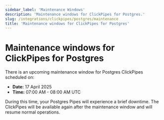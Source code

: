 ```yaml
---
sidebar_label: 'Maintenance Windows'
description: 'Maintenance windows for ClickPipes for Postgres.'
slug: /integrations/clickpipes/postgres/maintenance
title: 'Maintenance windows for ClickPipes for Postgres'
---
```


# Maintenance windows for ClickPipes for Postgres

There is an upcoming maintenance window for Postgres ClickPipes scheduled on:
- **Date:** 17 April 2025
- **Time:** 07:00 AM - 08:00 AM UTC

During this time, your Postgres Pipes will experience a brief downtime.
The ClickPipes will be available again after the maintenance window and will resume normal operations.

